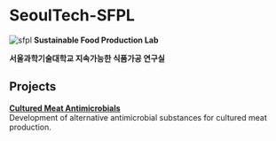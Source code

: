 # **SeoulTech-SFPL**  
![sfpl](https://github.com/user-attachments/assets/6ce6ed78-3cad-402d-b2fc-5ea7c1d9be7b)
**Sustainable Food Production Lab**  
>
**서울과학기술대학교 지속가능한 식품가공 연구실**

## **Projects**  

**[Cultured Meat Antimicrobials](https://github.com/SEOULTECH-SFPL/cultured-meat-antimicrobials)**  
Development of alternative antimicrobial substances for cultured meat production.  
